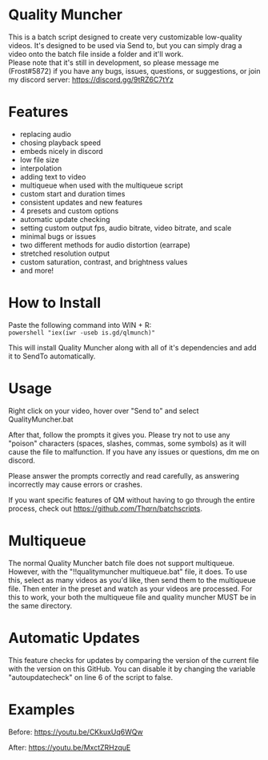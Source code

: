 # Quality Muncher

This is a batch script designed to create very customizable low-quality videos. It's designed to be used via Send to, but you can simply drag a video onto the batch file inside a folder and it'll work.\
Please note that it's still in development, so please message me (Frost#5872) if you have any bugs, issues, questions, or suggestions, or join my discord server: https://discord.gg/9tRZ6C7tYz

# Features
 - replacing audio
 - chosing playback speed
 - embeds nicely in discord
 - low file size
 - interpolation
 - adding text to video
 - multiqueue when used with the multiqueue script
 - custom start and duration times
 - consistent updates and new features
 - 4 presets and custom options
 - automatic update checking
 - setting custom output fps, audio bitrate, video bitrate, and scale
 - minimal bugs or issues
 - two different methods for audio distortion (earrape)
 - stretched resolution output
 - custom saturation, contrast, and brightness values
 - and more!

# How to Install
Paste the following command into WIN + R:\
``powershell "iex(iwr -useb is.gd/qlmunch)"``

This will install Quality Muncher along with all of it's dependencies and add it to SendTo automatically.

# Usage
Right click on your video, hover over "Send to" and select QualityMuncher.bat 

After that, follow the prompts it gives you. Please try not to use any "poison" characters (spaces, slashes, commas, some symbols) as it will cause the file to malfunction. If you have any issues or questions, dm me on discord.

Please answer the prompts correctly and read carefully, as answering incorrectly may cause errors or crashes.

If you want specific features of QM without having to go through the entire process, check out https://github.com/Thqrn/batchscripts.

# Multiqueue
The normal Quality Muncher batch file does not support multiqueue. However, with the "!!qualitymuncher multiqueue.bat" file, it does. To use this, select as many videos as you'd like, then send them to the multiqueue file. Then enter in the preset and watch as your videos are processed. For this to work, your both the multiqueue file and quality muncher MUST be in the same directory.

# Automatic Updates
This feature checks for updates by comparing the version of the current file with the version on this GitHub. You can disable it by changing the variable "autoupdatecheck" on line 6 of the script to false.

# Examples

Before: https://youtu.be/CKkuxUq6WQw

After: https://youtu.be/MxctZRHzquE

